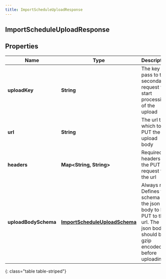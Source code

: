 ```yaml
---
title: ImportScheduleUploadResponse
---
```


## ImportScheduleUploadResponse

## Properties

| Name                 | Type                                                                                 | Description                                                                                                                  | Notes      |
| -------------------- | ------------------------------------------------------------------------------------ | ---------------------------------------------------------------------------------------------------------------------------- | ---------- |
| **uploadKey**        | <!----><!---->**String**<!---->                                                      | The key to pass to the secondary request to start processing of the upload                                                   | [optional] |
| **url**              | <!----><!---->**String**<!---->                                                      | The url to which to PUT the upload body                                                                                      | [optional] |
| **headers**          | <!----><!---->**Map&lt;String, String&gt;**<!---->                                   | Required headers for the PUT request to the url                                                                              | [optional] |
| **uploadBodySchema** | <!----><!---->[**ImportScheduleUploadSchema**](ImportScheduleUploadSchema.md)<!----> | Always null. Defines the schema of the json body to be PUT to the url. The json body should be gzip encoded before uploading | [optional] |

{: class="table table-striped"}
